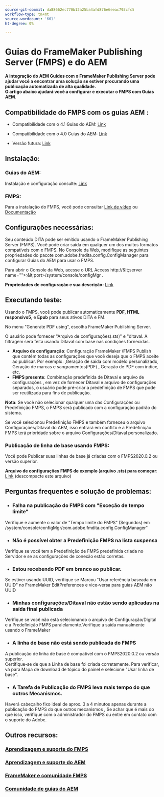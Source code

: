 ```yaml
---
source-git-commit: da88662ec770b12a25ba4afd876e6eeac793cfc5
workflow-type: tm+mt
source-wordcount: '661'
ht-degree: 0%

---
```



# Guias do FrameMaker Publishing Server (FMPS) e do AEM

**A integração do AEM Guides com o FrameMaker Publishing Server pode ajudar você a encontrar uma solução se estiver procurando uma publicação automatizada de alta qualidade.\
O artigo abaixo ajudará você a configurar e executar o FMPS com Guias AEM.**

## Compatibilidade do FMPS com os guias AEM :

- Compatibilidade com o 4.1 Guias do AEM: [Link](https://experienceleague.adobe.com/docs/experience-manager-guides-learn/tutorials/release-info/release-notes/on-prem-release-notes/release-notes-4.1.html?lang=en/#compatibility-matrix)

- Compatibilidade com o 4.0 Guias do AEM: [Link](https://helpx.adobe.com/xml-documentation-for-experience-manager/release-note/release-notes-xml-documentation-solution-4-0.html/#Compatibility%20matrix)

- Versão futura: [Link](https://experienceleague.adobe.com/docs/experience-manager-guides-learn/tutorials/release-info/latest-release-info.html?lang=en)

## Instalação:

### Guias do AEM:

Instalação e configuração consulte: [Link](https://helpx.adobe.com/content/dam/help/en/xml-documentation-solution/4-1-2/Adobe-Experience-Manager-Guides_Installation-Configuration-Guide_EN.pdf)

### FMPS:

Para a instalação do FMPS, você pode consultar [Link de vídeo](https://www.youtube.com/watch?v=2deelyM5VA8&amp;t) ou [Documentação](https://help.adobe.com/en_US/framemaker/server/index.html#t=fmps-user-guide%2Finstall_config_fmps.html%23install_config_fmps&amp;rhtocid=_2)

## Configurações necessárias:

Seu conteúdo DITA pode ser emitido usando o FrameMaker Publishing Server (FMPS). Você pode criar saída em qualquer um dos muitos formatos compatíveis com o FMPS.
No Console da Web, modifique as seguintes propriedades do pacote com.adobe.fmdita.config.ConfigManager para configurar Guias do AEM para usar o FMPS.

Para abrir o Console da Web, acesse o URL Access http://\&lt;server name=&quot;&quot;>:\&lt;port>/system/console/configMgr .

**Propriedades de configuração e sua descrição:** [Link](https://helpx.adobe.com/content/dam/help/en/xml-documentation-solution/4-1-2/Adobe-Experience-Manager-Guides_Installation-Configuration-Guide_EN.pdf#page=89)

## Executando teste:

Usando o FMPS, você pode publicar automaticamente **PDF, HTML responsivo5**, e **Epub** para seus ativos DITA e FM.

No menu &quot;Generate PDF using&quot;, escolha FrameMaker Publishing Server.

O usuário pode fornecer &quot;Arquivo de configurações(.sts)&quot; e &quot;ditaval. A filtragem será feita usando Ditaval com base nas condições fornecidas.

- **Arquivo de configuração**: Configuração FrameMaker /FMPS Publish que contém todas as configurações que você deseja que o FMPS aceite ao publicar. Por exemplo: ,Geração de saída com modelo personalizado, Geração de marcas e sangramentos(PDF) , Geração de PDF com índice, etc.
- **FMPS presente:** Combinação predefinida de Ditaval e arquivo de configurações , em vez de fornecer Ditaval e arquivo de configurações separados, o usuário pode pré-criar a predefinição de FMPS que pode ser reutilizada para fins de publicação.

**Nota:**  Se você não selecionar qualquer uma das Configurações ou Predefinição FMPS, o FMPS será publicado com a configuração padrão do sistema.

Se você selecionou Predefinição FMPS e também forneceu o arquivo Configurações/Ditaval do AEM, isso entrará em conflito e a Predefinição FMPS terá prioridade sobre o arquivo Configurações/Ditaval personalizado.

### Publicação de linha de base usando FMPS:

Você pode Publicar suas linhas de base já criadas com o FMPS2020.0.2 ou versão superior.

**Arquivo de configurações FMPS de exemplo (arquivo .sts) para começar:** [Link](https://acrobat.adobe.com/link/track?uri=urn:aaid:scds:US:ef750752-7a7e-4e51-923e-6b7d9861ed54) (descompacte este arquivo)

## Perguntas frequentes e solução de problemas:

- ### Falha na publicação do FMPS com &quot;Exceção de tempo limite&quot;

Verifique e aumente o valor de &quot;Tempo limite do FMPS&quot; (Segundos) em /system/console/configMgr/com.adobe.fmdita.config.ConfigManager&quot;

- ### Não é possível obter a Predefinição FMPS na lista suspensa

Verifique se você tem a Predefinição de FMPS predefinida criada no Servidor e se as configurações de conexão estão corretas.

- ### Estou recebendo PDF em branco ao publicar.

Se estiver usando UUID, verifique se Marcou &quot;Usar referência baseada em UUID&quot; no FrameMaker EditPreferences e vice-versa para guias AEM não UUID

- ### Minhas configurações/Ditaval não estão sendo aplicadas na saída final publicada

Verifique se você não está selecionando o arquivo de Configuração/Digital e a Predefinição FMPS paralelamente.Verifique a saída manualmente usando o FrameMaker

- ### A linha de base não está sendo publicada do FMPS

A publicação de linha de base é compatível com o FMPS2020.0.2 ou versão superior.\
Certifique-se de que a Linha de base foi criada corretamente. Para verificar, vá para Mapa de download de tópico do painel e selecione &quot;Usar linha de base&quot;.

- ### A Tarefa de Publicação do FMPS leva mais tempo do que outros Mecanismos.

Haverá cabeçalho fixo ideal de aprox. 3 a 4 minutos apenas durante a publicação do FMPS do que outros mecanismos , Se achar que é mais do que isso, verifique com o administrador do FMPS ou entre em contato com o suporte do Adobe.

## Outros recursos:

### [Aprendizagem e suporte do FMPS](https://helpx.adobe.com/support/framemaker-publishing-server.html)

### [Aprendizagem e suporte do AEM](https://helpx.adobe.com/in/support/xml-documentation-for-experience-manager.html)

### [FrameMaker e comunidade FMPS](https://community.adobe.com/t5/framemaker/ct-p/ct-framemaker?page=1&amp;sort=latest_replies&amp;lang=all&amp;tabid=all)

### [Comunidade de guias do AEM](https://experienceleaguecommunities.adobe.com/t5/experience-manager-guides/ct-p/aem-xml-documentation)
